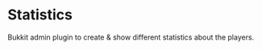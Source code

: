 Statistics
==========

Bukkit admin plugin to create &amp; show different statistics about the players.
